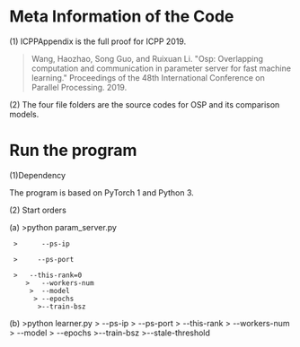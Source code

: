 # Meta Information of the Code
(1) ICPPAppendix is the full proof for ICPP 2019. 

>Wang, Haozhao, Song Guo, and Ruixuan Li. "Osp: Overlapping computation and communication in parameter server for fast machine learning." Proceedings of the 48th International Conference on Parallel Processing. 2019.

(2) The four file folders are the source codes for OSP and its comparison models.

# Run the program
(1)Dependency

The program is based on PyTorch 1 and Python 3.

(2) Start orders

(a) >python param_server.py

     >      --ps-ip

     >     --ps-port

     >   --this-rank=0
        >   --workers-num
         >  --model
          > --epochs
           >--train-bsz
(b) >python learner.py 
     >      --ps-ip 
      >     --ps-port
       >    --this-rank
        >   --workers-num 
         >  --model
          > --epochs
           >--train-bsz 
           >--stale-threshold

           

